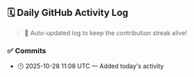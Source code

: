 ## 🗓️ Daily GitHub Activity Log

> 🤖 Auto-updated log to keep the contribution streak alive!

### ✅ Commits

- 🕒 2025-10-28 11:08 UTC — Added today's activity

